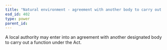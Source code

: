 ```yaml
---
title: "Natural environment - agreement with another body to carry out designated DEFRA function"
esd_id: 402
type: power
parent_id:  
---
```


A local authority may enter into an agreement with another designated body to carry out a function under the Act.

